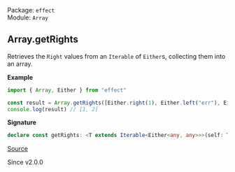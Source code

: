 Package: `effect`<br />
Module: `Array`<br />

## Array.getRights

Retrieves the `Right` values from an `Iterable` of `Either`s, collecting them into an array.

**Example**

```ts
import { Array, Either } from "effect"

const result = Array.getRights([Either.right(1), Either.left("err"), Either.right(2)])
console.log(result) // [1, 2]
```

**Signature**

```ts
declare const getRights: <T extends Iterable<Either<any, any>>>(self: T) => Array<Either.Right<ReadonlyArray.Infer<T>>>
```

[Source](https://github.com/Effect-TS/effect/tree/main/packages/effect/src/Array.ts#L2570)

Since v2.0.0